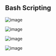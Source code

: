 ## Bash Scripting 

![image](https://user-images.githubusercontent.com/71001536/178208771-dd27c907-ba62-4e44-87aa-8b54f50d1e9b.png)

![image](https://user-images.githubusercontent.com/71001536/178208879-88ad041c-2aeb-4e7f-81cd-25455b0c3207.png)

![image](https://user-images.githubusercontent.com/71001536/178209353-da2614f2-7fca-4dc5-92f7-8491aa882a43.png)

![image](https://user-images.githubusercontent.com/71001536/178209743-2393c8c4-c7ce-4a7a-959f-f1e23c66178b.png)
